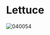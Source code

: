 # Lettuce
![040054](https://user-images.githubusercontent.com/50277379/140721644-6f81c054-a877-4319-a3c1-9a43a70d8cd5.jpg)
